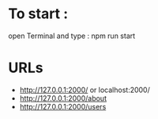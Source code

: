 # To start :
open Terminal and type :
npm run start

# URLs
- http://127.0.0.1:2000/ or localhost:2000/
- http://127.0.0.1:2000/about
- http://127.0.0.1:2000/users
